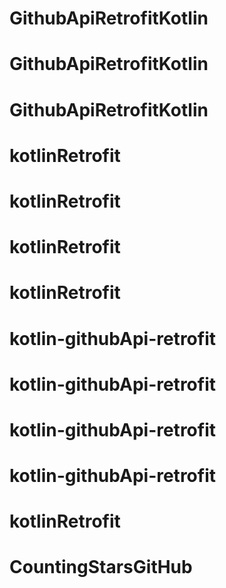 # GithubApiRetrofitKotlin
# GithubApiRetrofitKotlin
# GithubApiRetrofitKotlin
# kotlinRetrofit
# kotlinRetrofit
# kotlinRetrofit
# kotlinRetrofit
# kotlin-githubApi-retrofit
# kotlin-githubApi-retrofit
# kotlin-githubApi-retrofit
# kotlin-githubApi-retrofit
# kotlinRetrofit
# CountingStarsGitHub
